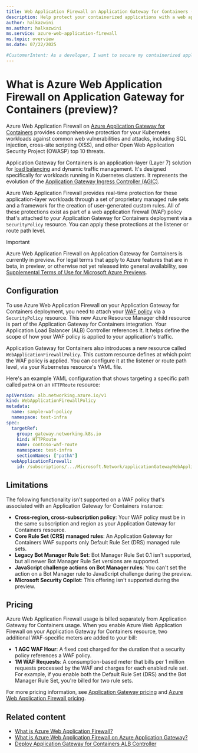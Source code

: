 ```yaml
---
title: Web Application Firewall on Application Gateway for Containers (Preview)
description: Help protect your containerized applications with a web application firewall (WAF) on Azure Application Gateway.
author: halkazwini
ms.author: halkazwini
ms.service: azure-web-application-firewall
ms.topic: overview
ms.date: 07/22/2025

#CustomerIntent: As a developer, I want to secure my containerized applications so that I can protect them from web vulnerabilities.
---
```


# What is Azure Web Application Firewall on Application Gateway for Containers (preview)?

Azure Web Application Firewall on [Azure Application Gateway for Containers](../../application-gateway/for-containers/overview.md) provides comprehensive protection for your Kubernetes workloads against common web vulnerabilities and attacks, including SQL injection, cross-site scripting (XSS), and other Open Web Application Security Project (OWASP) top 10 threats.

Application Gateway for Containers is an application-layer (Layer 7) solution for [load balancing](/azure/architecture/guide/technology-choices/load-balancing-overview) and dynamic traffic management. It's designed specifically for workloads running in Kubernetes clusters. It represents the evolution of the [Application Gateway Ingress Controller (AGIC)](../../application-gateway/ingress-controller-overview.md).

Azure Web Application Firewall provides real-time protection for these application-layer workloads through a set of proprietary managed rule sets and a framework for the creation of user-generated custom rules. All of these protections exist as part of a web application firewall (WAF) policy that's attached to your Application Gateway for Containers deployment via a `SecurityPolicy` resource. You can apply these protections at the listener or route path level.

> [!IMPORTANT]
> Azure Web Application Firewall on Application Gateway for Containers is currently in preview. For legal terms that apply to Azure features that are in beta, in preview, or otherwise not yet released into general availability, see [Supplemental Terms of Use for Microsoft Azure Previews](https://azure.microsoft.com/support/legal/preview-supplemental-terms/).

## Configuration

To use Azure Web Application Firewall on your Application Gateway for Containers deployment, you need to attach your [WAF policy](create-waf-policy-ag.md) via a `SecurityPolicy` resource. This new Azure Resource Manager child resource is part of the Application Gateway for Containers integration. Your Application Load Balancer (ALB) Controller references it. It helps define the scope of how your WAF policy is applied to your application's traffic.

Application Gateway for Containers also introduces a new resource called `WebApplicationFirewallPolicy`. This custom resource defines at which point the WAF policy is applied. You can configure it at the listener or route path level, via your Kubernetes resource's YAML file.

Here's an example YAML configuration that shows targeting a specific path called `pathA` on an `HTTPRoute` resource:

```yaml
apiVersion: alb.networking.azure.io/v1
kind: WebApplicationFirewallPolicy
metadata:
  name: sample-waf-policy
  namespace: test-infra
spec:
  targetRef:
    group: gateway.networking.k8s.io
    kind: HTTPRoute
    name: contoso-waf-route
    namespace: test-infra
    sectionNames: ["pathA"]
  webApplicationFirewall:
    id: /subscriptions/.../Microsoft.Network/applicationGatewayWebApplicationFirewallPolicies/waf-policy-0
```

## Limitations

The following functionality isn't supported on a WAF policy that's associated with an Application Gateway for Containers instance:

- **Cross-region, cross-subscription policy**: Your WAF policy must be in the same subscription and region as your Application Gateway for Containers resource.
- **Core Rule Set (CRS) managed rules**: An Application Gateway for Containers WAF supports only Default Rule Set (DRS) managed rule sets.
- **Legacy Bot Manager Rule Set**: Bot Manager Rule Set 0.1 isn't supported, but all newer Bot Manager Rule Set versions are supported.
- **JavaScript challenge actions on Bot Manager rules**: You can't set the action on a Bot Manager rule to JavaScript challenge during the preview.
- **Microsoft Security Copilot**: This offering isn't supported during the preview.

## Pricing

Azure Web Application Firewall usage is billed separately from Application Gateway for Containers usage. When you enable Azure Web Application Firewall on your Application Gateway for Containers resource, two additional WAF-specific meters are added to your bill:

- **1 AGC WAF Hour**: A fixed cost charged for the duration that a security policy references a WAF policy.
- **1M WAF Requests**: A consumption-based meter that bills per 1 million requests processed by the WAF and charges for each enabled rule set. For example, if you enable both the Default Rule Set (DRS) and the Bot Manager Rule Set, you're billed for two rule sets.

For more pricing information, see [Application Gateway pricing](https://azure.microsoft.com/pricing/details/application-gateway) and [Azure Web Application Firewall pricing](https://azure.microsoft.com/pricing/details/web-application-firewall).

## Related content

- [What is Azure Web Application Firewall?](../../web-application-firewall/overview.md)
- [What is Azure Web Application Firewall on Azure Application Gateway?](ag-overview.md)
- [Deploy Application Gateway for Containers ALB Controller](../../application-gateway/for-containers/quickstart-deploy-application-gateway-for-containers-alb-controller.md)
